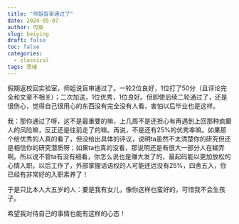 ```yaml
---
title: "师姐盲审通过了"
date: 2024-05-07
author: 可辰
slug: beiying
draft: false
toc: false
categories:
  - classical
tags: 思绪
---
```


假期返校回实验室，师姐说盲审通过了。一轮2位良好，1位打了50分（且评论完全和文章不相关）；二次加送，1位优秀，1位良好。但即使后续二轮通过了，还是很伤心，觉得自己很用心的东西没有完全没有人看，害怕以后毕业也是这样。

我：那你通过了呀，这不是最重要的嘛，上几周不是还担心有再遇到上回那种疯癫人的风险嘛，反正还是往前走了的嘛。再说，不是还有25%的优秀率嘛。如果那个给优秀的人真的看了，但没给出具体的评议，说明ta虽然不太清楚你的研究但还是相信你的研究潜质呀；如果ta也真的没看，那说明还是有很大一部分人在糊弄啊。所以说不管ta有没有细看，你怎么说也是赚大发了的，最起码能以更加放松的心情入职。以后工作了，外部掌握话语权的人可能还远没有25%，四舍五入，你已经有非常好的入职素养了！

于是只比本人大五岁的人：要是我有女儿，像你这样也蛮好的，可惜我不会生孩子。

希望我对待自己的事情也能有这样的心态！